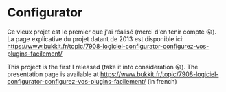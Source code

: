 # Configurator

Ce vieux projet est le premier que j'ai réalisé (merci d'en tenir compte :stuck_out_tongue_winking_eye:). La page explicative du projet datant de 2013 est disponible ici:
https://www.bukkit.fr/topic/7908-logiciel-configurator-configurez-vos-plugins-facilement/

This project is the first I released (take it into consideration :stuck_out_tongue_winking_eye:). The presentation page is available at https://www.bukkit.fr/topic/7908-logiciel-configurator-configurez-vos-plugins-facilement/ (in french)
